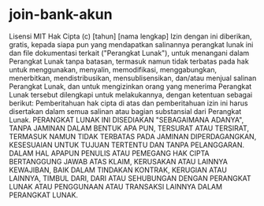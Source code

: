 # join-bank-akun
Lisensi MIT  Hak Cipta (c) [tahun] [nama lengkap]  Izin dengan ini diberikan, gratis, kepada siapa pun yang mendapatkan salinannya perangkat lunak ini dan file dokumentasi terkait ("Perangkat Lunak"), untuk menangani dalam Perangkat Lunak tanpa batasan, termasuk namun tidak terbatas pada hak untuk menggunakan, menyalin, memodifikasi, menggabungkan, menerbitkan, mendistribusikan, mensublisensikan, dan/atau menjual salinan Perangkat Lunak, dan untuk mengizinkan orang yang menerima Perangkat Lunak tersebut dilengkapi untuk melakukannya, dengan ketentuan sebagai berikut:  Pemberitahuan hak cipta di atas dan pemberitahuan izin ini harus disertakan dalam semua salinan atau bagian substansial dari Perangkat Lunak.  PERANGKAT LUNAK INI DISEDIAKAN "SEBAGAIMANA ADANYA", TANPA JAMINAN DALAM BENTUK APA PUN, TERSURAT ATAU TERSIRAT, TERMASUK NAMUN TIDAK TERBATAS PADA JAMINAN DIPERDAGANGKAN, KESESUAIAN UNTUK TUJUAN TERTENTU DAN TANPA PELANGGARAN. DALAM HAL APAPUN PENULIS ATAU PEMEGANG HAK CIPTA BERTANGGUNG JAWAB ATAS KLAIM, KERUSAKAN ATAU LAINNYA KEWAJIBAN, BAIK DALAM TINDAKAN KONTRAK, KERUGIAN ATAU LAINNYA, TIMBUL DARI, DARI ATAU SEHUBUNGAN DENGAN PERANGKAT LUNAK ATAU PENGGUNAAN ATAU TRANSAKSI LAINNYA DALAM PERANGKAT LUNAK.
